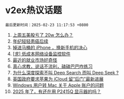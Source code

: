 # v2ex热议话题

`最后更新时间：2025-02-23 11:17:53 +0800`

1. [上周五美股亏了 20w 怎么办？](https://www.v2ex.com/t/1113510)
1. [年纪轻轻患癌后续](https://www.v2ex.com/t/1113521)
1. [掉进马桶的 iPhone ，换新手机的决心](https://www.v2ex.com/t/1113441)
1. [[求] 低成本网络设备监控软件](https://www.v2ex.com/t/1113511)
1. [最近的就业市场好奇怪](https://www.v2ex.com/t/1113456)
1. [真心求教，说话不流利，磕磕巴巴咋练习](https://www.v2ex.com/t/1113444)
1. [为什么深度探索不叫 Deep Search 而叫 Deep Seek ?](https://www.v2ex.com/t/1113488)
1. [英国政府要求苹果为 iCloud 留“后门”最新进展](https://www.v2ex.com/t/1113515)
1. [Windows 用户转 Mac 关于 Apple 账户的问题](https://www.v2ex.com/t/1113498)
1. [2025 年了，有还在用 P2415Q 显示器的吗？](https://www.v2ex.com/t/1113506)


